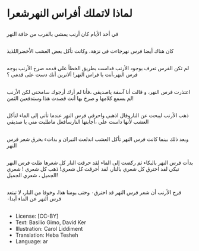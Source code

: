 # لماذا لاتملك أفراس النهرشعرا

##
في أحد الأيام كان أرنب يمشي بالقرب من حافة النهر

##
كان هناك أيضا فرس نهرجاءت في نزهة، وكانت تأكل بعض العشب الأخضراللذيذ

##
لم تكن الفرس تعرف بوجود الأرنب فداست بطريق الخطأ على قدمه
صرخ الأرنب بوجه فرس النهر،أنت يا فراس النهر!
ألاترين أنك دست على قدمي ؟

##
اعتذرت فرس النهر، و قالت أنا آسفة ياصديقي ،فأنا لم أرك أرجوك سامحني
لكن الأرنب لم يسمع كلامها و صرخ بها أنت قصدت هذا وستدفعين الثمن!

##
ذهب الأرنب ليبحث عن الناروقال اذهبي واحرقي فرس النهر عندما تأتي إلى الماء لتأكل العشب
لأنها داست علي ،أجابتها النارسأفعل ماطلبت مني يا صديقي

##
وبعد ذلك بينما كانت فرس النهر تأكل العشب
اندلعت النيران و بداتء بحرق شعر فرس النهر

##
بدأت فرس النهر بالبكاء ثم ركضت إلى الماء لقد حرقت النار كل شعرها
ظلت فرس النهر تبكي لقد احترق كل شعري بالنار، لقد أحرقت كل شعري!
ذهب كل شعري ! شعري الجميل ، شعري الجميل!

##
فرح الأرنب أن شعر فرس النهر قد احترق٠
وحتى يومنا هذا، وخوفا من النار، لا تبتعد فرس النهر عن الماء أبدا٠

##
* License: [CC-BY]
* Text: Basilio Gimo, David Ker
* Illustration: Carol Liddiment
* Translation: Heba Tesheh
* Language: ar
